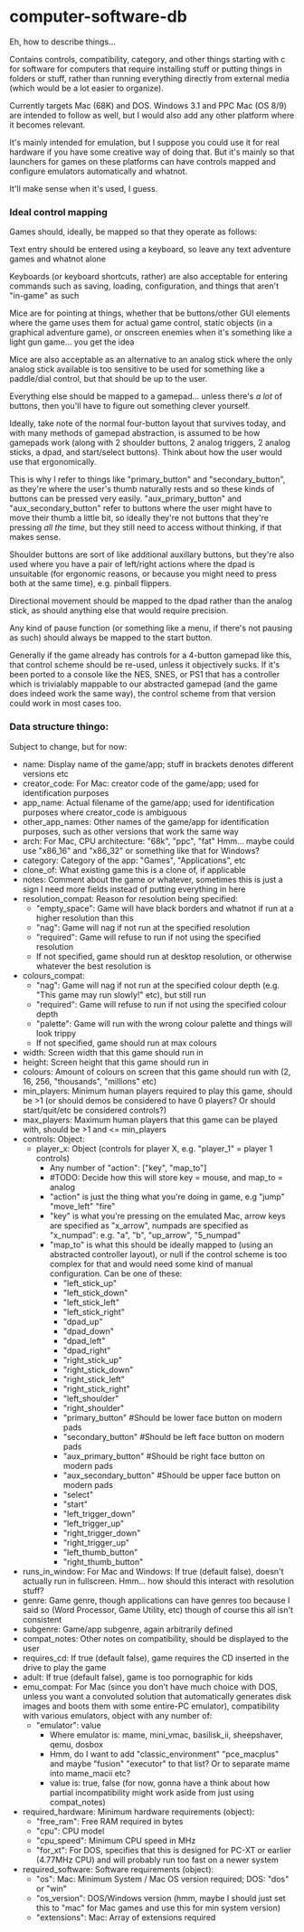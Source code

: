 # computer-software-db

Eh, how to describe things...

Contains controls, compatibility, category, and other things starting with c for software for computers that require installing stuff or putting things in folders or stuff, rather than running everything directly from external media (which would be a lot easier to organize).

Currently targets Mac (68K) and DOS. Windows 3.1 and PPC Mac (OS 8/9) are intended to follow as well, but I would also add any other platform where it becomes relevant.

It's mainly intended for emulation, but I suppose you could use it for real hardware if you have some creative way of doing that. But it's mainly so that launchers for games on these platforms can have controls mapped and configure emulators automatically and whatnot.

It'll make sense when it's used, I guess.

### Ideal control mapping

Games should, ideally, be mapped so that they operate as follows:

Text entry should be entered using a keyboard, so leave any text adventure games and whatnot alone

Keyboards (or keyboard shortcuts, rather) are also acceptable for entering commands such as saving, loading, configuration, and things that aren't "in-game" as such

Mice are for pointing at things, whether that be buttons/other GUI elements where the game uses them for actual game control, static objects (in a graphical adventure game), or onscreen enemies when it's something like a light gun game... you get the idea

Mice are also acceptable as an alternative to an analog stick where the only analog stick available is too sensitive to be used for something like a paddle/dial control, but that should be up to the user.

Everything else should be mapped to a gamepad... unless there's _a lot_ of buttons, then you'll have to figure out something clever yourself.

Ideally, take note of the normal four-button layout that survives today, and with many methods of gamepad abstraction, is assumed to be how gamepads work (along with 2 shoulder buttons, 2 analog triggers, 2 analog sticks, a dpad, and start/select buttons). Think about how the user would use that ergonomically.

This is why I refer to things like "primary_button" and "secondary_button", as they're where the user's thumb naturally rests and so these kinds of buttons can be pressed very easily. "aux_primary_button" and "aux_secondary_button" refer to buttons where the user might have to move their thumb a little bit, so ideally they're not buttons that they're pressing _all the time_, but they still need to access without thinking, if that makes sense.

Shoulder buttons are sort of like additional auxillary buttons, but they're also used where you have a pair of left/right actions where the dpad is unsuitable (for ergonomic reasons, or because you might need to press both at the same time), e.g. pinball flippers.

Directional movement should be mapped to the dpad rather than the analog stick, as should anything else that would require precision.

Any kind of pause function (or something like a menu, if there's not pausing as such) should always be mapped to the start button.

Generally if the game already has controls for a 4-button gamepad like this, that control scheme should be re-used, unless it objectively sucks. If it's been ported to a console like the NES, SNES, or PS1 that has a controller which is trivialably mappable to our abstracted gamepad (and the game does indeed work the same way), the control scheme from that version could work in most cases too.

### Data structure thingo:

Subject to change, but for now:

- name: Display name of the game/app; stuff in brackets denotes different versions etc
- creator_code: For Mac: creator code of the game/app; used for identification purposes
- app_name: Actual filename of the game/app; used for identification purposes where creator_code is ambiguous
- other_app_names: Other names of the game/app for identification purposes, such as other versions that work the same way
- arch: For Mac, CPU architecture: "68k", "ppc", "fat" Hmm... maybe could use "x86_16" and "x86_32" or something like that for Windows?
- category: Category of the app: "Games", "Applications", etc
- clone_of: What existing game this is a clone of, if applicable
- notes: Comment about the game or whatever, sometimes this is just a sign I need more fields instead of putting everything in here
- resolution_compat: Reason for resolution being specified:
	- "empty_space": Game will have black borders and whatnot if run at a higher resolution than this
	- "nag": Game will nag if not run at the specified resolution
	- "required": Game will refuse to run if not using the specified resolution
	- If not specified, game should run at desktop resolution, or otherwise whatever the best resolution is
- colours_compat:
	- "nag": Game will nag if not run at the specified colour depth (e.g. "This game may run slowly!" etc), but still run
	- "required": Game will refuse to run if not using the specified colour depth
	- "palette": Game will run with the wrong colour palette and things will look trippy
	- If not specified, game should run at max colours
- width: Screen width that this game should run in
- height: Screen height that this game should run in
- colours: Amount of colours on screen that this game should run with (2, 16, 256, "thousands", "millions" etc)
- min_players: Minimum human players required to play this game, should be >1 (or should demos be considered to have 0 players? Or should start/quit/etc be considered controls?)
- max_players: Maximum human players that this game can be played with, should be >1 and <= min_players
- controls: Object:
	- player_x: Object (controls for player X, e.g. "player_1" = player 1 controls)
		- Any number of "action": ["key", "map_to"]
		- #TODO: Decide how this will store key = mouse, and map_to = analog
		- "action" is just the thing what you're doing in game, e.g "jump" "move_left" "fire"
		- "key" is what you're pressing on the emulated Mac, arrow keys are specified as "x_arrow", numpads are specified as "x_numpad": e.g. "a", "b", "up_arrow", "5_numpad"
		- "map_to" is what this should be ideally mapped to (using an abstracted controller layout), or null if the control scheme is too complex for that and would need some kind of manual configuration. Can be one of these:
			- "left_stick_up"
			- "left_stick_down"
			- "left_stick_left"
			- "left_stick_right"
			- "dpad_up"
			- "dpad_down"
			- "dpad_left"
			- "dpad_right"
			- "right_stick_up"
			- "right_stick_down"
			- "right_stick_left"
			- "right_stick_right"
			- "left_shoulder"
			- "right_shoulder"
			- "primary_button" #Should be lower face button on modern pads
			- "secondary_button" #Should be left face button on modern pads
			- "aux_primary_button" #Should be right face button on modern pads
			- "aux_secondary_button" #Should be upper face button on modern pads
			- "select"
			- "start"
			- "left_trigger_down"
			- "left_trigger_up"
			- "right_trigger_down"
			- "right_trigger_up"
			- "left_thumb_button"
			- "right_thumb_button"
- runs_in_window: For Mac and Windows: If true (default false), doesn't actually run in fullscreen. Hmm... how should this interact with resolution stuff?
- genre: Game genre, though applications can have genres too because I said so (Word Processor, Game Utility, etc) though of course this all isn't consistent
- subgenre: Game/app subgenre, again arbitrarily defined
- compat_notes: Other notes on compatibility, should be displayed to the user
- requires_cd: If true (default false), game requires the CD inserted in the drive to play the game
- adult: If true (default false), game is too pornographic for kids
- emu_compat: For Mac (since you don't have much choice with DOS, unless you want a convoluted solution that automatically generates disk images and boots them with some entire-PC emulator), compatibility with various emulators, object with any number of:
	- "emulator": value
		- Where emulator is: mame, mini_vmac, basilisk_ii, sheepshaver, qemu, dosbox
		- Hmm, do I want to add "classic_environment" "pce_macplus" and maybe "fusion" "executor" to that list? Or to separate mame into mame_macii etc?
		- value is: true, false (for now, gonna have a think about how partial incompatibility might work aside from just using compat_notes)
- required_hardware: Minimum hardware requirements (object):
	- "free_ram": Free RAM required in bytes
	- "cpu": CPU model
	- "cpu_speed": Minimum CPU speed in MHz
	- "for_xt": For DOS, specifies that this is designed for PC-XT or earlier (4.77MHz CPU) and will probably run too fast on a newer system
- required_software: Software requirements (object):
	- "os": Mac: Minimum System / Mac OS version required; DOS: "dos" or "win"
	- "os_version": DOS/Windows version (hmm, maybe I should just set this to "mac" for Mac games and use this for min system version)
	- "extensions": Mac: Array of extensions required
